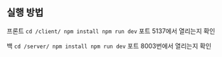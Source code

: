 ## 실행 방법 

프론트
``` cd /client/ npm install npm run dev ```
포트 5137에서 열리는지 확인 

백 
``` cd /server/ npm install npm run dev ```
포트 8003번에서 열리는지 확인




